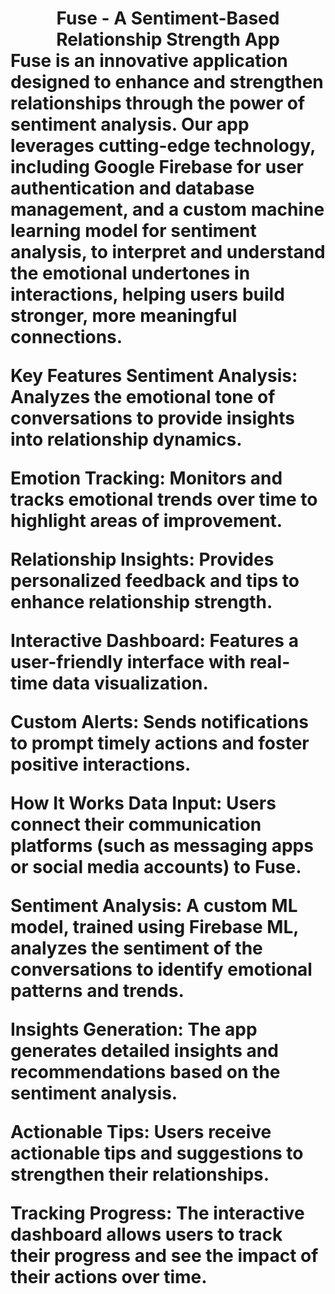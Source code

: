 <h1> <center> Fuse - A Sentiment-Based Relationship Strength App </center>
Fuse is an innovative application designed to enhance and strengthen relationships through the power of sentiment analysis. Our app leverages cutting-edge technology, including Google Firebase for user authentication and database management, and a custom machine learning model for sentiment analysis, to interpret and understand the emotional undertones in interactions, helping users build stronger, more meaningful connections.

Key Features
Sentiment Analysis: Analyzes the emotional tone of conversations to provide insights into relationship dynamics.

Emotion Tracking: Monitors and tracks emotional trends over time to highlight areas of improvement.

Relationship Insights: Provides personalized feedback and tips to enhance relationship strength.

Interactive Dashboard: Features a user-friendly interface with real-time data visualization.

Custom Alerts: Sends notifications to prompt timely actions and foster positive interactions.

How It Works
Data Input: Users connect their communication platforms (such as messaging apps or social media accounts) to Fuse.

Sentiment Analysis: A custom ML model, trained using Firebase ML, analyzes the sentiment of the conversations to identify emotional patterns and trends.

Insights Generation: The app generates detailed insights and recommendations based on the sentiment analysis.

Actionable Tips: Users receive actionable tips and suggestions to strengthen their relationships.

Tracking Progress: The interactive dashboard allows users to track their progress and see the impact of their actions over time.
